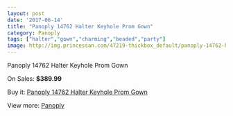 ```yaml
---
layout: post
date: '2017-06-14'
title: "Panoply 14762 Halter Keyhole Prom Gown"
category: Panoply
tags: ["halter","gown","charming","beaded","party"]
image: http://img.princessan.com/47219-thickbox_default/panoply-14762-halter-keyhole-prom-gown.jpg
---
```

Panoply 14762 Halter Keyhole Prom Gown

On Sales: **$389.99**
<a href="https://www.princessan.com/en/panoply/21528-panoply-14762-halter-keyhole-prom-gown.html"><amp-img layout="responsive" width="600" height="600" src="//img.princessan.com/47219-thickbox_default/panoply-14762-halter-keyhole-prom-gown.jpg" alt="Panoply 14762 Halter Keyhole Prom Gown 0" /></a>
<a href="https://www.princessan.com/en/panoply/21528-panoply-14762-halter-keyhole-prom-gown.html"><amp-img layout="responsive" width="600" height="600" src="//img.princessan.com/47221-thickbox_default/panoply-14762-halter-keyhole-prom-gown.jpg" alt="Panoply 14762 Halter Keyhole Prom Gown 1" /></a>
<a href="https://www.princessan.com/en/panoply/21528-panoply-14762-halter-keyhole-prom-gown.html"><amp-img layout="responsive" width="600" height="600" src="//img.princessan.com/47220-thickbox_default/panoply-14762-halter-keyhole-prom-gown.jpg" alt="Panoply 14762 Halter Keyhole Prom Gown 2" /></a>

Buy it: [Panoply 14762 Halter Keyhole Prom Gown](https://www.princessan.com/en/panoply/21528-panoply-14762-halter-keyhole-prom-gown.html "Panoply 14762 Halter Keyhole Prom Gown")

View more: [Panoply](https://www.princessan.com/en/50-panoply "Panoply")